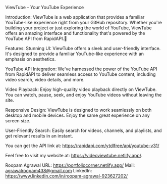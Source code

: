 ViewTube - Your YouTube Experience

Introduction:
ViewTube is a web application that provides a familiar YouTube-like experience right from your GitHub repository. Whether you're building your project or just exploring the world of YouTube, ViewTube offers an amazing interface and functionality that's powered by the YouTube API from RapidAPI.🤩

Features:
Stunning UI: ViewTube offers a sleek and user-friendly interface. It's designed to provide a familiar YouTube-like experience with an emphasis on aesthetics.

YouTube API Integration: We've harnessed the power of the YouTube API from RapidAPI to deliver seamless access to YouTube content, including video search, video details, and more.

Video Playback: Enjoy high-quality video playback directly on ViewTube. You can watch, pause, seek, and enjoy YouTube videos without leaving the site.

Responsive Design: ViewTube is designed to work seamlessly on both desktop and mobile devices. Enjoy the same great experience on any screen size.

User-Friendly Search: Easily search for videos, channels, and playlists, and get relevant results in an instant.

You can get the API link at: https://rapidapi.com/ytdlfree/api/youtube-v31/

Feel free to visit my website at: https://videoviewtube.netlify.app/.

Roopam Agrawal 
URL: https://portfoliocorner.netlify.app/ 
Mail: agrawalroopam438@gmail.com 
LinkedIn: https://www.linkedin.com/in/roopam-agrawal-923627202/
